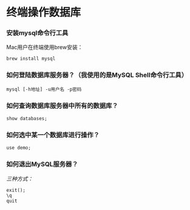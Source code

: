 # 终端操作数据库

### 安装mysql命令行工具

Mac用户在终端使用brew安装：

```shell
brew install mysql
```



### 如何登陆数据库服务器？（我使用的是MySQL Shell命令行工具）

```shell
mysql [-h地址] -u用户名 -p密码
```



### 如何查询数据库服务器中所有的数据库？

```mysql
show databases;
```



### 如何选中某一个数据库进行操作？

```mysql
use demo;
```



### 如何退出MySQL服务器？

*三种方式：*

```mysql
exit();
\q
quit
```



